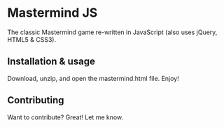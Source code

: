Mastermind JS
=============

The classic Mastermind game re-written in JavaScript (also uses jQuery, HTML5 & CSS3).


Installation & usage
--------------------

Download, unzip, and open the mastermind.html file. Enjoy!


Contributing
------------

Want to contribute? Great! Let me know.
